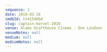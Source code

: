 ```yaml
---
sequence: 1
date: 2019-03-16
imdbId: tt4154664
slug: captain-marvel-2019
venue: Alamo Drafthouse Cinema - One Loudoun
venueNotes: null
medium: null
mediumNotes: null
---
```


